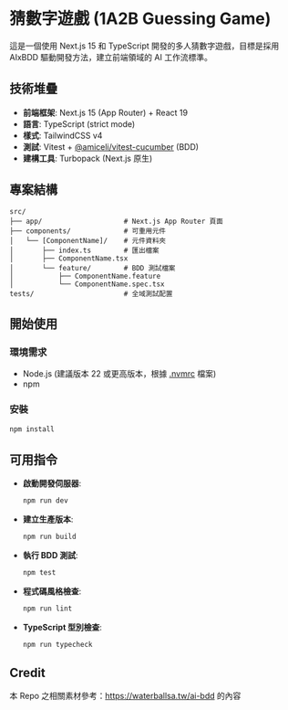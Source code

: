 # 猜數字遊戲 (1A2B Guessing Game)

這是一個使用 Next.js 15 和 TypeScript 開發的多人猜數字遊戲，目標是採用 AIxBDD 驅動開發方法，建立前端領域的 AI 工作流標準。

## 技術堆疊

- **前端框架**: Next.js 15 (App Router) + React 19
- **語言**: TypeScript (strict mode)
- **樣式**: TailwindCSS v4
- **測試**: Vitest + [@amiceli/vitest-cucumber](https://vitest-cucumber.miceli.click/) (BDD)
- **建構工具**: Turbopack (Next.js 原生)

## 專案結構

```
src/
├── app/                    # Next.js App Router 頁面
├── components/             # 可重用元件
│   └── [ComponentName]/    # 元件資料夾
│       ├── index.ts        # 匯出檔案
│       ├── ComponentName.tsx
│       └── feature/        # BDD 測試檔案
│           ├── ComponentName.feature
│           └── ComponentName.spec.tsx
tests/                      # 全域測試配置
```

## 開始使用

### 環境需求

- Node.js (建議版本 22 或更高版本，根據 [.nvmrc](.nvmrc) 檔案)
- npm

### 安裝

```bash
npm install
```

## 可用指令

- **啟動開發伺服器**:
  ```bash
  npm run dev
  ```

- **建立生產版本**:
  ```bash
  npm run build
  ```

- **執行 BDD 測試**:
  ```bash
  npm test
  ```

- **程式碼風格檢查**:
  ```bash
  npm run lint
  ```

- **TypeScript 型別檢查**:
  ```bash
  npm run typecheck
  ```

## Credit

本 Repo 之相關素材參考：https://waterballsa.tw/ai-bdd 的內容